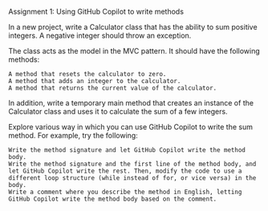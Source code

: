 Assignment 1: Using GitHub Copilot to write methods

In a new project, write a Calculator class that has the ability to sum positive integers. A negative integer should throw an exception.

The class acts as the model in the MVC pattern. It should have the following methods:

    A method that resets the calculator to zero.
    A method that adds an integer to the calculator.
    A method that returns the current value of the calculator.

In addition, write a temporary main method that creates an instance of the Calculator class and uses it to calculate the sum of a few integers.

Explore various way in which you can use GitHub Copilot to write the sum method. For example, try the following:

    Write the method signature and let GitHub Copilot write the method body.
    Write the method signature and the first line of the method body, and let GitHub Copilot write the rest. Then, modify the code to use a different loop structure (while instead of for, or vice versa) in the body.
    Write a comment where you describe the method in English, letting GitHub Copilot write the method body based on the comment.
